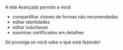 [//]: # (NOTA: coloque cada frase em sua própria linha, o Transifex coloca cada linha em seu próprio campo de tradução!)

A tela Avançado permite a você
* compartilhar chaves de formas não recomendadas
* editar identidades
* editar subchaves
* examinar certificados em detalhes

Só prossiga se você sabe o que está fazendo!